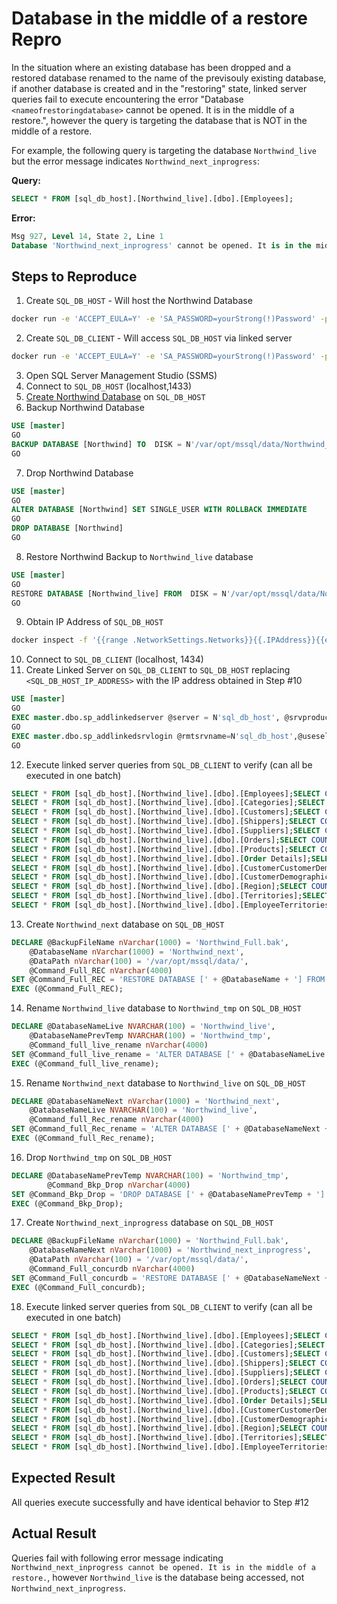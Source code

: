 # Database in the middle of a restore Repro

In the situation where an existing database has been dropped and a restored database renamed to the name of the previsouly existing database, if another database is created and in the "restoring" state, linked server queries fail to execute encountering the error "Database `<nameofrestoringdatabase>` cannot be opened.  It is in the middle of a restore.", however the query is targeting the database that is NOT in the middle of a restore.

For example, the following query is targeting the database `Northwind_live` but the error message indicates `Northwind_next_inprogress`:

**Query:**

```sql
SELECT * FROM [sql_db_host].[Northwind_live].[dbo].[Employees];
```

**Error:**

```sql
Msg 927, Level 14, State 2, Line 1
Database 'Northwind_next_inprogress' cannot be opened. It is in the middle of a restore.
```

## Steps to Reproduce

1. Create `SQL_DB_HOST` - Will host the Northwind Database
```sh
docker run -e 'ACCEPT_EULA=Y' -e 'SA_PASSWORD=yourStrong(!)Password' -p 1433:1433 --name sql_db_host -d mcr.microsoft.com/mssql/server:2019-CU10-ubuntu-20.04 
```
2. Create `SQL_DB_CLIENT` - Will access `SQL_DB_HOST` via linked server
```sh
docker run -e 'ACCEPT_EULA=Y' -e 'SA_PASSWORD=yourStrong(!)Password' -p 1434:1433 --name sql_db_client -d mcr.microsoft.com/mssql/server:2019-CU10-ubuntu-20.04
```
3. Open SQL Server Management Studio (SSMS)
4. Connect to `SQL_DB_HOST` (localhost,1433)
5. [Create Northwind Database](https://raw.githubusercontent.com/microsoft/sql-server-samples/master/samples/databases/northwind-pubs/instnwnd.sql) on `SQL_DB_HOST`
6. Backup Northwind Database
```sql
USE [master]
GO
BACKUP DATABASE [Northwind] TO  DISK = N'/var/opt/mssql/data/Northwind_Full.bak' WITH NOFORMAT, NOINIT,  NAME = N'Northwind-Full Database Backup', SKIP, NOREWIND, NOUNLOAD,  STATS = 10
GO
```
7. Drop Northwind Database
```sql
USE [master]
GO
ALTER DATABASE [Northwind] SET SINGLE_USER WITH ROLLBACK IMMEDIATE
GO
DROP DATABASE [Northwind]
GO
```
8. Restore Northwind Backup to `Northwind_live` database
```sql
USE [master]
GO
RESTORE DATABASE [Northwind_live] FROM  DISK = N'/var/opt/mssql/data/Northwind_Full.bak' WITH  FILE = 1,  MOVE N'Northwind' TO N'/var/opt/mssql/data/Northwind_live.mdf',  MOVE N'Northwind_log' TO N'/var/opt/mssql/data/Northwind_live.ldf',  NOUNLOAD,  STATS = 5
GO
```
9. Obtain IP Address of `SQL_DB_HOST`
```sh
docker inspect -f '{{range .NetworkSettings.Networks}}{{.IPAddress}}{{end}}' sql_db_host
```
10. Connect to `SQL_DB_CLIENT` (localhost, 1434)
11. Create Linked Server on `SQL_DB_CLIENT` to `SQL_DB_HOST` replacing `<SQL_DB_HOST_IP_ADDRESS>` with the IP address obtained in Step #10
```sql
USE [master]
GO
EXEC master.dbo.sp_addlinkedserver @server = N'sql_db_host', @srvproduct=N'', @provider=N'SQLNCLI', @provstr=N'Library=DMBSSOCN;Server=<SQL_DB_HOST_IP_ADDRESS>;Database=master;'
GO
EXEC master.dbo.sp_addlinkedsrvlogin @rmtsrvname=N'sql_db_host',@useself=N'False',@locallogin=NULL,@rmtuser=N'sa',@rmtpassword='yourStrong(!)Password'
GO
```
12. Execute linked server queries from `SQL_DB_CLIENT` to verify (can all be executed in one batch)
```sql
SELECT * FROM [sql_db_host].[Northwind_live].[dbo].[Employees];SELECT COUNT(*) FROM [sql_db_host].[Northwind_live].[dbo].[Employees];
SELECT * FROM [sql_db_host].[Northwind_live].[dbo].[Categories];SELECT COUNT(*) FROM [sql_db_host].[Northwind_live].[dbo].[Categories];
SELECT * FROM [sql_db_host].[Northwind_live].[dbo].[Customers];SELECT COUNT(*) FROM [sql_db_host].[Northwind_live].[dbo].[Customers];
SELECT * FROM [sql_db_host].[Northwind_live].[dbo].[Shippers];SELECT COUNT(*) FROM [sql_db_host].[Northwind_live].[dbo].[Shippers];
SELECT * FROM [sql_db_host].[Northwind_live].[dbo].[Suppliers];SELECT COUNT(*) FROM [sql_db_host].[Northwind_live].[dbo].[Suppliers];
SELECT * FROM [sql_db_host].[Northwind_live].[dbo].[Orders];SELECT COUNT(*) FROM [sql_db_host].[Northwind_live].[dbo].[Orders];
SELECT * FROM [sql_db_host].[Northwind_live].[dbo].[Products];SELECT COUNT(*) FROM [sql_db_host].[Northwind_live].[dbo].[Products];
SELECT * FROM [sql_db_host].[Northwind_live].[dbo].[Order Details];SELECT COUNT(*) FROM [sql_db_host].[Northwind_live].[dbo].[Order Details];
SELECT * FROM [sql_db_host].[Northwind_live].[dbo].[CustomerCustomerDemo];SELECT COUNT(*) FROM [sql_db_host].[Northwind_live].[dbo].[CustomerCustomerDemo];
SELECT * FROM [sql_db_host].[Northwind_live].[dbo].[CustomerDemographics];SELECT COUNT(*) FROM [sql_db_host].[Northwind_live].[dbo].[CustomerDemographics];
SELECT * FROM [sql_db_host].[Northwind_live].[dbo].[Region];SELECT COUNT(*) FROM [sql_db_host].[Northwind_live].[dbo].[Region];
SELECT * FROM [sql_db_host].[Northwind_live].[dbo].[Territories];SELECT COUNT(*) FROM [sql_db_host].[Northwind_live].[dbo].[Territories];
SELECT * FROM [sql_db_host].[Northwind_live].[dbo].[EmployeeTerritories];SELECT COUNT(*) FROM [sql_db_host].[Northwind_live].[dbo].[EmployeeTerritories];
```
13. Create `Northwind_next` database on `SQL_DB_HOST`
```sql
DECLARE @BackupFileName nVarchar(1000) = 'Northwind_Full.bak',
	@DatabaseName nVarchar(1000) = 'Northwind_next',
	@DataPath nVarchar(100) = '/var/opt/mssql/data/',
	@Command_Full_REC nVarchar(4000)
SET @Command_Full_REC = 'RESTORE DATABASE [' + @DatabaseName + '] FROM DISK = N''' + @DataPath + @BackupFileName + '''' + ' WITH  FILE = 1 ,' + 'MOVE N''Northwind''  TO N''' + @DataPath + @DatabaseName + '.mdf'',MOVE N''Northwind_log'' TO N''' + @DataPath + @DatabaseName + '.ldf'',RECOVERY'
EXEC (@Command_Full_REC);
```
14. Rename `Northwind_live` database to `Northwind_tmp` on `SQL_DB_HOST`
```sql
DECLARE @DatabaseNameLive NVARCHAR(100) = 'Northwind_live',
	@DatabaseNamePrevTemp NVARCHAR(100) = 'Northwind_tmp',
	@Command_full_live_rename nVarchar(4000)
SET @Command_full_live_rename = 'ALTER DATABASE [' + @DatabaseNameLive + '] MODIFY NAME = [' + @DatabaseNamePrevTemp + '];'
EXEC (@Command_full_live_rename);
```
15. Rename `Northwind_next` database to `Northwind_live` on `SQL_DB_HOST`
```sql
DECLARE @DatabaseNameNext nVarchar(1000) = 'Northwind_next', 
	@DatabaseNameLive NVARCHAR(100) = 'Northwind_live',
	@Command_full_Rec_rename nVarchar(4000)
SET @Command_full_Rec_rename = 'ALTER DATABASE [' + @DatabaseNameNext + '] MODIFY NAME = [' + @DatabaseNameLive + '];'
EXEC (@Command_full_Rec_rename);
```
16. Drop `Northwind_tmp` on `SQL_DB_HOST`
```sql
DECLARE @DatabaseNamePrevTemp NVARCHAR(100) = 'Northwind_tmp',
		@Command_Bkp_Drop nVarchar(4000)
SET @Command_Bkp_Drop = 'DROP DATABASE [' + @DatabaseNamePrevTemp + ']';
EXEC (@Command_Bkp_Drop);
```
17. Create `Northwind_next_inprogress` database on `SQL_DB_HOST`
```sql
DECLARE @BackupFileName nVarchar(1000) = 'Northwind_Full.bak',
	@DatabaseNameNext nVarchar(1000) = 'Northwind_next_inprogress', 
	@DataPath nVarchar(100) = '/var/opt/mssql/data/',
	@Command_Full_concurdb nVarchar(4000)
SET @Command_Full_concurdb = 'RESTORE DATABASE [' + @DatabaseNameNext + '] FROM DISK = N''' + @DataPath + @BackupFileName+'''' + ' WITH  FILE = 1 ,' + 'MOVE N''Northwind''  TO N''' + @DataPath + @DatabaseNameNext + '.mdf'',MOVE N''Northwind_log'' TO N''' + @DataPath + @DatabaseNameNext + '.ldf'',NORECOVERY, NOUNLOAD, STATS = 5'
EXEC (@Command_Full_concurdb);
```
18. Execute linked server queries from `SQL_DB_CLIENT` to verify (can all be executed in one batch)
```sql
SELECT * FROM [sql_db_host].[Northwind_live].[dbo].[Employees];SELECT COUNT(*) FROM [sql_db_host].[Northwind_live].[dbo].[Employees];
SELECT * FROM [sql_db_host].[Northwind_live].[dbo].[Categories];SELECT COUNT(*) FROM [sql_db_host].[Northwind_live].[dbo].[Categories];
SELECT * FROM [sql_db_host].[Northwind_live].[dbo].[Customers];SELECT COUNT(*) FROM [sql_db_host].[Northwind_live].[dbo].[Customers];
SELECT * FROM [sql_db_host].[Northwind_live].[dbo].[Shippers];SELECT COUNT(*) FROM [sql_db_host].[Northwind_live].[dbo].[Shippers];
SELECT * FROM [sql_db_host].[Northwind_live].[dbo].[Suppliers];SELECT COUNT(*) FROM [sql_db_host].[Northwind_live].[dbo].[Suppliers];
SELECT * FROM [sql_db_host].[Northwind_live].[dbo].[Orders];SELECT COUNT(*) FROM [sql_db_host].[Northwind_live].[dbo].[Orders];
SELECT * FROM [sql_db_host].[Northwind_live].[dbo].[Products];SELECT COUNT(*) FROM [sql_db_host].[Northwind_live].[dbo].[Products];
SELECT * FROM [sql_db_host].[Northwind_live].[dbo].[Order Details];SELECT COUNT(*) FROM [sql_db_host].[Northwind_live].[dbo].[Order Details];
SELECT * FROM [sql_db_host].[Northwind_live].[dbo].[CustomerCustomerDemo];SELECT COUNT(*) FROM [sql_db_host].[Northwind_live].[dbo].[CustomerCustomerDemo];
SELECT * FROM [sql_db_host].[Northwind_live].[dbo].[CustomerDemographics];SELECT COUNT(*) FROM [sql_db_host].[Northwind_live].[dbo].[CustomerDemographics];
SELECT * FROM [sql_db_host].[Northwind_live].[dbo].[Region];SELECT COUNT(*) FROM [sql_db_host].[Northwind_live].[dbo].[Region];
SELECT * FROM [sql_db_host].[Northwind_live].[dbo].[Territories];SELECT COUNT(*) FROM [sql_db_host].[Northwind_live].[dbo].[Territories];
SELECT * FROM [sql_db_host].[Northwind_live].[dbo].[EmployeeTerritories];SELECT COUNT(*) FROM [sql_db_host].[Northwind_live].[dbo].[EmployeeTerritories];
```

## Expected Result
All queries execute successfully and have identical behavior to Step #12

## Actual Result
Queries fail with following error message indicating `Northwind_next_inprogress cannot be opened. It is in the middle of a restore.`, however `Northwind_live` is the database being accessed, not `Northwind_next_inprogress`.